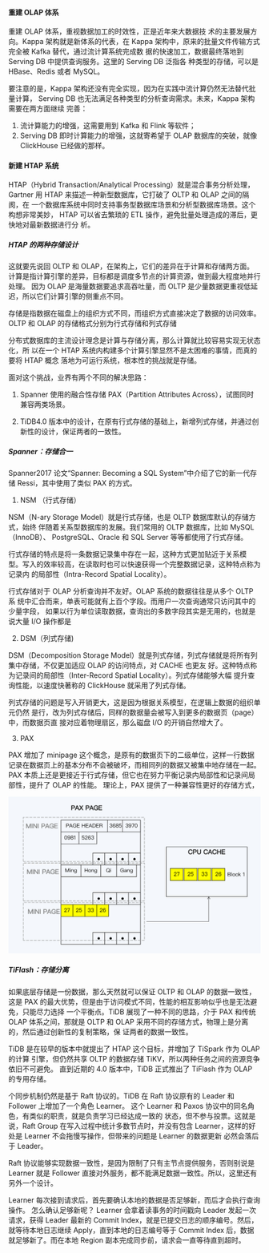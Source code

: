 #### 重建 OLAP 体系

重建 OLAP 体系，重视数据加工的时效性，正是近年来大数据技 术的主要发展方向。Kappa 架构就是新体系的代表，在 Kappa 架构中，原来的批量文件传输方式完全被 Kafka 替代，通过流计算系统完成数 据的快速加工，数据最终落地到 Serving DB 中提供查询服务。这里的 Serving DB 泛指各 种类型的存储，可以是 HBase、Redis 或者 MySQL。

要注意的是，Kappa 架构还没有完全实现，因为在实践中流计算仍然无法替代批量计算， Serving DB 也无法满足各种类型的分析查询需求。未来，Kappa 架构需要在两方面继续 完善：

1. 流计算能力的增强，这需要用到 Kafka 和 Flink 等软件； 
2. Serving DB 即时计算能力的增强，这就寄希望于 OLAP 数据库的突破，就像 ClickHouse 已经做的那样。

#### 新建 HTAP 系统

HTAP（Hybrid Transaction/Analytical Processing）就是混合事务分析处理，Gartner 用 HTAP 来描述一种新型数据库，它打破了 OLTP 和 OLAP 之间的隔阂，在 一个数据库系统中同时支持事务型数据库场景和分析型数据库场景。这个构想非常美妙， HTAP 可以省去繁琐的 ETL 操作，避免批量处理造成的滞后，更快地对最新数据进行分 析。

##### HTAP 的两种存储设计

这就要先说回 OLTP 和 OLAP，在架构上，它们的差异在于计算和存储两方面。 计算是指计算引擎的差异，目标都是调度多节点的计算资源，做到最大程度地并行处理。 因为 OLAP 是海量数据要追求高吞吐量，而 OLTP 是少量数据更重视低延迟，所以它们计算引擎的侧重点不同。

存储是指数据在磁盘上的组织方式不同，而组织方式直接决定了数据的访问效率。OLTP 和 OLAP 的存储格式分别为行式存储和列式存储

分布式数据库的主流设计理念是计算与存储分离，那么计算就比较容易实现无状态化，所 以在一个 HTAP 系统内构建多个计算引擎显然不是太困难的事情，而真的要将 HTAP 概念 落地为可运行系统，根本性的挑战就是存储。

面对这个挑战，业界有两个不同的解决思路：

1. Spanner 使用的融合性存储 PAX（Partition Attributes Across），试图同时兼容两类场景。

2. TiDB4.0 版本中的设计，在原有行式存储的基础上，新增列式存储，并通过创新性的设计，保证两者的一致性。

##### Spanner：存储合一

Spanner2017 论文“Spanner: Becoming a SQL System”中介绍了它的新一代存储 Ressi，其中使用了类似 PAX 的方式。

1. NSM （行式存储）

NSM（N-ary Storage Model）就是行式存储，也是 OLTP 数据库默认的存储方式，始终 伴随着关系型数据库的发展。我们常用的 OLTP 数据库，比如 MySQL（InnoDB）、 PostgreSQL、Oracle 和 SQL Server 等等都使用了行式存储。

行式存储的特点是将一条数据记录集中存在一起，这种方式更加贴近于关系模 型。写入的效率较高，在读取时也可以快速获得一个完整数据记录，这种特点称为记录内 的局部性（Intra-Record Spatial Locality）。

行式存储对于 OLAP 分析查询并不友好。OLAP 系统的数据往往是从多个 OLTP 系 统中汇合而来，单表可能就有上百个字段。而用户一次查询通常只访问其中的少量字段， 如果以行为单位读取数据，查询出的多数字段其实是无用的，也就是说大量 I/O 操作都是

2. DSM（列式存储)

DSM（Decomposition Storage Model）就是列式存储，列式存储就是将所有列集中存储，不仅更加适应 OLAP 的访问特点，对 CACHE 也更友 好。这种特点称为记录间的局部性（Inter-Record Spatial Locality）。列式存储能够大幅 提升查询性能，以速度快著称的 ClickHouse 就采用了列式存储。

列式存储的问题是写入开销更大，这是因为根据关系模型，在逻辑上数据的组织单元仍然 是行，改为列式存储后，同样的数据量会被写入到更多的数据页（page）中，而数据页直 接对应着物理扇区，那么磁盘 I/O 的开销自然增大了。

3. PAX

PAX 增加了 minipage 这个概念，是原有的数据页下的二级单位，这样一行数据记录在数据页上的基本分布不会被破坏，而相同列的数据又被集中地存储在一起。PAX 本质上还是更接近于行式存储，但它也在努力平衡记录内局部性和记录间局部性，提升了 OLAP 的性能。 理论上，PAX 提供了一种兼容性更好的存储方式，

<img src="./pax.jpeg" style="zoom:50%;" />

##### TiFlash：存储分离

如果底层存储是一份数据，那么天然就可以保证 OLTP 和 OLAP 的数据一致性，这是 PAX 的最大优势，但是由于访问模式不同，性能的相互影响似乎也是无法避免，只能尽力选择 一个平衡点。TiDB 展现了一种不同的思路，介于 PAX 和传统 OLAP 体系之间，那就是 OLTP 和 OLAP 采用不同的存储方式，物理上是分离的，然后通过创新性的复制策略，保 证两者的数据一致性。

TiDB 是在较早的版本中就提出了 HTAP 这个目标，并增加了 TiSpark 作为 OLAP 的计算 引擎，但仍然共享 OLTP 的数据存储 TiKV，所以两种任务之间的资源竞争依旧不可避免。 直到近期的 4.0 版本中，TiDB 正式推出了 TiFlash 作为 OLAP 的专用存储。

个同步机制仍然是基于 Raft 协议的。TiDB 在 Raft 协议原有的 Leader 和 Follower 上增加了一个角色 Learner。 这个 Learner 和 Paxos 协议中的同名角色，有类似的职责，就是负责学习已经达成一致的 状态，但不参与投票。这就是说，Raft Group 在写入过程中统计多数节点时，并没有包含 Learner，这样的好处是 Learner 不会拖慢写操作，但带来的问题是 Learner 的数据更新 必然会落后于 Leader。

Raft 协议能够实现数据一致性，是因为限制了只有主节点提供服务，否则别说是 Learner 就是 Follower 直接对外服务，都不能满足数据一致性。所以，这里还有另外一个设计。

Learner 每次接到请求后，首先要确认本地的数据是否足够新，而后才会执行查询操作。 怎么确认足够新呢？ Learner 会拿着读事务的时间戳向 Leader 发起一次请求，获得 Leader 最新的 Commit Index，就是已提交日志的顺序编号。然后，就等待本地日志继续 Apply，直到本地的日志编号等于 Commit Index 后，数据就足够新了。而在本地 Region 副本完成同步前，请求会一直等待直到超时。